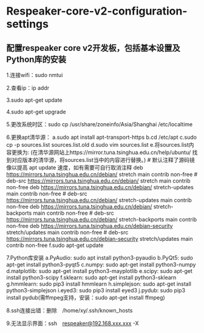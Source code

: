 # Respeaker-core-v2-configuration-settings
配置respeaker core v2开发板，包括基本设置及Python库的安装
----------------------------------------------------
1.连接wifi：sudo nmtui

2.查看ip：ip addr

3.sudo apt-get update

4.sudo apt-get upgrade

5.更改系统时区：sudo cp /usr/share/zoneinfo/Asia/Shanghai /etc/localtime

6.更换apt清华源：
  a.sudo apt install apt-transport-https
  b.cd /etc/apt
  c.sudo cp -p sources.list sources.list.old
  d.sudo vim sources.list
  e.将sources.list内容更换为:
  (在清华源网站上https://mirror.tuna.tsinghua.edu.cn/help/ubuntu/ 找到对应版本的清华源，将sources.list当中的内容进行替换。)
    # 默认注释了源码镜像以提高 apt update 速度，如有需要可自行取消注释
    deb https://mirrors.tuna.tsinghua.edu.cn/debian/ stretch main contrib non-free
    # deb-src https://mirrors.tuna.tsinghua.edu.cn/debian/ stretch main contrib non-free
    deb https://mirrors.tuna.tsinghua.edu.cn/debian/ stretch-updates main contrib non-free
    # deb-src https://mirrors.tuna.tsinghua.edu.cn/debian/ stretch-updates main contrib non-free
    deb https://mirrors.tuna.tsinghua.edu.cn/debian/ stretch-backports main contrib non-free
    # deb-src https://mirrors.tuna.tsinghua.edu.cn/debian/ stretch-backports main contrib non-free
    deb https://mirrors.tuna.tsinghua.edu.cn/debian-security stretch/updates main contrib non-free
    # deb-src https://mirrors.tuna.tsinghua.edu.cn/debian-security stretch/updates main contrib non-free
  f.sudo apt-get update

7.Python库安装
  a.PyAudio: sudo apt install python3-pyaudio
  b.PyQt5: sudo apt-get install python3-pyqt5
  c.numpy: sudo apt-get install python3-numpy
  d.matplotlib: sudo apt-get install python3-mayplotlib
  e.scipy: sudo apt-get install python3-scipy
  f.sklearn: sudo apt-get install python3-sklearn
  g.hmmlearn: sudo pip3 install hmmlearn
  h.simplejson: sudo apt-get install python3-simplejson
  i.eyed3: sudo pip3 install eyed3
  j.pydub: sudo pip3 install pydub(需ffmpeg支持，安装：sudo apt-get install ffmpeg) 
  
8.ssh连接出错：删除　/home/xy/.ssh/known_hosts

9.无法显示界面：ssh　respeaker@192.168.xxx.xxx -X
